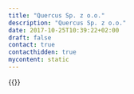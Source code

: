 ```yaml
---
title: "Quercus Sp. z o.o."
description: "Quercus Sp. z o.o."
date: 2017-10-25T10:39:22+02:00
draft: false
contact: true
contacthidden: true
mycontent: static
---
```

{{<partner-single
company="Quercus Sp. z o.o."
type="si"
website="https://qrqs.eu"
countrycode="PL"
city="Łódź"
description="Quercus is a software house which specializes in delivery of technologically advanced solutions. The activity of our company goes beyond the traditional role of designing business software. We satisfy the real business needs through delivery of dedicated software and support in services connected with business consulting.We specialize in implementation of comprehensive systems, optimization and automation in business processes, using the most advance information technology in processing and data analysis.Quercus offers their products and services to banks, insurance companies, financial intermediaries, airlines, railway carriers and travel agents.We are committed to delivering fairly priced solutions in the best interest of our clients, and we deliver on time. We guarantee access to a large talent pool in a way our customers need and finally, we are here to solve problems of a legacy left by the software delivered by old-school vendors."
siregion="emea"
level="basic"
logo="//images.ctfassets.net/vpidbgnakfvf/3rcop80Z7fnWivqQ0L5Xhn/fce6c1c73599bc3e4771bdad2e17b665/quercus_sp__z_o_o__logo.png">}}